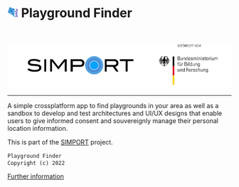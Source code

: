 # <img src="src/assets/icon/favicon.png" width="24" height="24" /> Playground Finder

</br>

[![](documents/simport_bmbf_logo.png)](https://simport.net/)

---

A simple crossplatform app to find playgrounds in your area as well as a sandbox to develop and test architectures and UI/UX designs that enable users to give informed consent and souvereignly manage their personal location information.

This is part of the [SIMPORT][simport] project.

```
Playground Finder
Copyright (c) 2022 
```

[Further information](LICENSE)

[simport]: https://simport.net/
[ionic]: https://ionicframework.com/
[ionic-cli]: https://ionicframework.com/docs/cli
[capacitor]: https://capacitorjs.com/
[angular]: https://angular.io/

